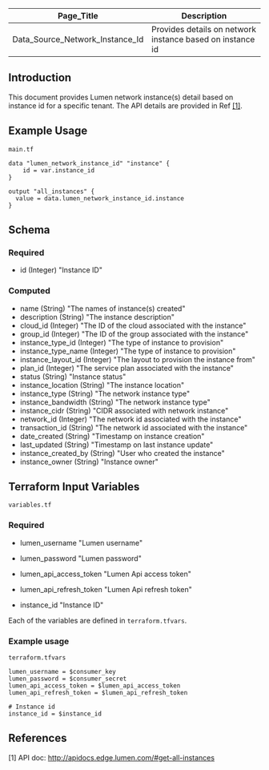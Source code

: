 | Page_Title      | Description                                 |
|-----------------|---------------------------------------------|
| Data_Source_Network_Instance_Id  | Provides details on network instance based on instance id|

## Introduction
This document provides Lumen network instance(s) detail based on instance id for a specific tenant. The API details are provided in Ref [[1]](#1).

## Example Usage
`main.tf`
```hcl
data "lumen_network_instance_id" "instance" {
    id = var.instance_id
}

output "all_instances" {
  value = data.lumen_network_instance_id.instance
}
```

## Schema

### Required
- id (Integer) "Instance ID"

### Computed
- name (String) "The names of instance(s) created"
- description (String) "The instance description"
- cloud_id (Integer) "The ID of the cloud associated with the instance"
- group_id (Integer) "The ID of the group associated with the instance"
- instance_type_id (Integer) "The type of instance to provision"
- instance_type_name (Integer) "The type of instance to provision"
- instance_layout_id (Integer) "The layout to provision the instance from"
- plan_id (Integer) "The service plan associated with the instance"
- status (String) "Instance status"
- instance_location (String) "The instance location"
- instance_type (String) "The network instance type"
- instance_bandwidth (String) "The network instance type"
- instance_cidr (String) "CIDR associated with network instance"
- network_id (Integer) "The network id associated with the instance"
- transaction_id (String) "The network id associated with the instance"
- date_created (String) "Timestamp on instance creation"
- last_updated (String) "Timestamp on last instance update"
- instance_created_by (String) "User who created the instance"
- instance_owner (String) "Instance owner"

## Terraform Input Variables
`variables.tf`
### Required
- lumen_username "Lumen username"
- lumen_password "Lumen password"
- lumen_api_access_token "Lumen Api access token"
- lumen_api_refresh_token "Lumen Api refresh token"

- instance_id "Instance ID"

Each of the variables are defined in `terraform.tfvars`.

### Example usage
`terraform.tfvars` 
```hcl
lumen_username = $consumer_key
lumen_password = $consumer_secret
lumen_api_access_token = $lumen_api_access_token
lumen_api_refresh_token = $lumen_api_refresh_token

# Instance id
instance_id = $instance_id
```

## References
<a id="1">[1]</a> API doc: http://apidocs.edge.lumen.com/#get-all-instances
